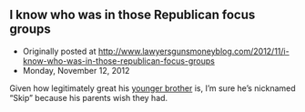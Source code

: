 ## I know who was in those Republican focus groups

 * Originally posted at http://www.lawyersgunsmoneyblog.com/2012/11/i-know-who-was-in-those-republican-focus-groups
 * Monday, November 12, 2012

Given how legitimately great his [younger brother](http://en.wikipedia.org/wiki/Rick\_Bayless) is, I’m sure he’s nicknamed “Skip” because his parents wish they had.